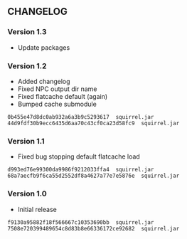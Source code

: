 ## CHANGELOG

### Version 1.3

- Update packages

### Version 1.2

- Added changelog
- Fixed NPC output dir name
- Fixed flatcache default (again)
- Bumped cache submodule

```
0b455e47d8dc0ab932a6a3b9c5293617  squirrel.jar
44d9fdf30b9ecc6435d6aa70c43cf0ca23d58fc9  squirrel.jar

```

### Version 1.1

- Fixed bug stopping default flatcache load

```
d993ed76e99300da9986f9212033ffa4  squirrel.jar
68a7aecfb9f6ca55d2552df8a4627a77e7e5876e  squirrel.jar
```

### Version 1.0 

- Initial release

```
f9130a95882f18f566667c10353690bb  squirrel.jar
7508e720399489654c8d83b8e66336172ce92682  squirrel.jar
```
